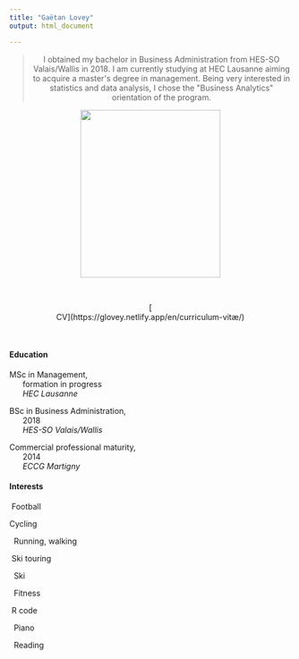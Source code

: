 ```yaml
---
title: "Gaëtan Lovey"
output: html_document

---
```

<center> 

> I obtained my bachelor in Business Administration from HES-SO Valais/Wallis in 2018. 
> I am currently studying at HEC Lausanne aiming to acquire a master's degree in management. Being very interested in statistics and data analysis, I chose the "Business Analytics" orientation of the program.
</p></center>

<p align="center">
  <img src="/profile.png" width="250" height="300"/>
</p>

<p>&nbsp; </p>

<center> 
[<i class="fas fa-folder "></i> <br/>CV](https://glovey.netlify.app/en/curriculum-vitæ/)
</p></center>

<p>&nbsp; </p>

<div class="container">
   <div class="col-lg-6 col-md-6 col-sm-12 col-xs-12">
   
#### **Education** 

<i class="fas fa-graduation-cap fa-pulse"></i> MSc in Management, <br/>      formation in progress
<br/>      *HEC Lausanne*

<i class="fas fa-graduation-cap"></i> BSc in Business Administration, <br/>      2018 
<br/>      *HES-SO Valais/Wallis*

<i class="fas fa-graduation-cap"></i> Commercial professional maturity, <br/>      2014 
<br/>      *ECCG Martigny*
  
</p></center>

<center>  
   </div>
   <div class="col-lg-6 col-md-6 col-sm-12 col-xs-12">
   
#### **Interests** 
    
<i class="far fa-futbol"></i>  Football 
<br/>

<i class="fas fa-bicycle"></i> Cycling
<br/>

<i class="fas fa-running"></i>   Running, walking
<br/>

<i class="fas fa-skiing-nordic"></i>  Ski touring
<br/>

<i class="fas fa-skiing"></i>   Ski
<br/>

<i class="fas fa-heartbeat"></i>   Fitness
<br/>

<i class="fab fa-r-project"></i>  R code
<br/>

<i class="fas fa-music"></i>   Piano 
<br/>

<i class="fas fa-book-reader"></i>   Reading
<br/>

</p></center>
   </div>
<div>

<p>&nbsp; </p>


